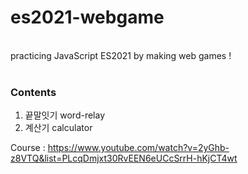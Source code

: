 # es2021-webgame

<br>
practicing JavaScript ES2021 by making web games !
<br>
<br>

### Contents

<ol>
  <li>끝말잇기 word-relay</li>
  <li>계산기 calculator</li>
</ol>

Course : https://www.youtube.com/watch?v=2yGhb-z8VTQ&list=PLcqDmjxt30RvEEN6eUCcSrrH-hKjCT4wt
